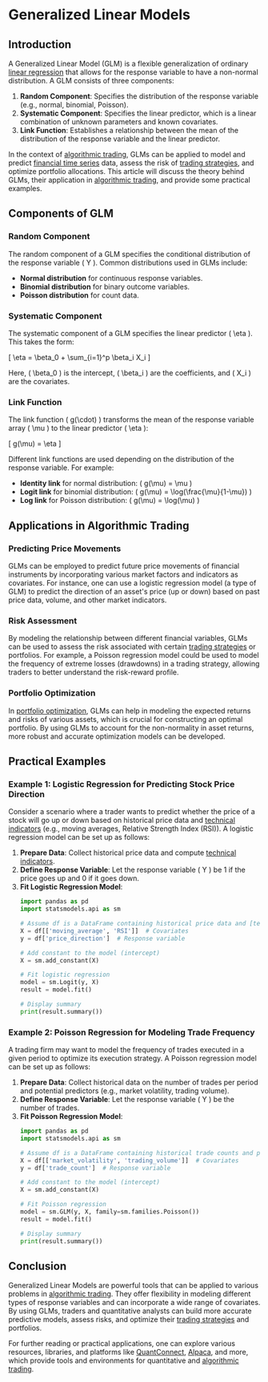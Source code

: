 # Generalized Linear Models

## Introduction

A Generalized Linear Model (GLM) is a flexible generalization of ordinary [linear regression](../l/linear_regression.md) that allows for the response variable to have a non-normal distribution. A GLM consists of three components:

1. **Random Component**: Specifies the distribution of the response variable (e.g., normal, binomial, Poisson).
2. **Systematic Component**: Specifies the linear predictor, which is a linear combination of unknown parameters and known covariates.
3. **Link Function**: Establishes a relationship between the mean of the distribution of the response variable and the linear predictor.

In the context of [algorithmic trading](../a/algorithmic_trading.md), GLMs can be applied to model and predict [financial time series](../f/financial_time_series.md) data, assess the risk of [trading strategies](../t/trading_strategies.md), and optimize portfolio allocations. This article will discuss the theory behind GLMs, their application in [algorithmic trading](../a/algorithmic_trading.md), and provide some practical examples.

## Components of GLM

### Random Component

The random component of a GLM specifies the conditional distribution of the response variable \( Y \). Common distributions used in GLMs include:

- **Normal distribution** for continuous response variables.
- **Binomial distribution** for binary outcome variables.
- **Poisson distribution** for count data.

### Systematic Component

The systematic component of a GLM specifies the linear predictor \( \eta \). This takes the form:

\[ \eta = \beta_0 + \sum_{i=1}^p \beta_i X_i \]

Here, \( \beta_0 \) is the intercept, \( \beta_i \) are the coefficients, and \( X_i \) are the covariates.

### Link Function

The link function \( g(\cdot) \) transforms the mean of the response variable array \( \mu \) to the linear predictor \( \eta \):

\[ g(\mu) = \eta \]

Different link functions are used depending on the distribution of the response variable. For example:

- **Identity link** for normal distribution: \( g(\mu) = \mu \)
- **Logit link** for binomial distribution: \( g(\mu) = \log(\frac{\mu}{1-\mu}) \)
- **Log link** for Poisson distribution: \( g(\mu) = \log(\mu) \)

## Applications in Algorithmic Trading

### Predicting Price Movements

GLMs can be employed to predict future price movements of financial instruments by incorporating various market factors and indicators as covariates. For instance, one can use a logistic regression model (a type of GLM) to predict the direction of an asset's price (up or down) based on past price data, volume, and other market indicators.

### Risk Assessment

By modeling the relationship between different financial variables, GLMs can be used to assess the risk associated with certain [trading strategies](../t/trading_strategies.md) or portfolios. For example, a Poisson regression model could be used to model the frequency of extreme losses (drawdowns) in a trading strategy, allowing traders to better understand the risk-reward profile.

### Portfolio Optimization

In [portfolio optimization](../p/portfolio_optimization.md), GLMs can help in modeling the expected returns and risks of various assets, which is crucial for constructing an optimal portfolio. By using GLMs to account for the non-normality in asset returns, more robust and accurate optimization models can be developed.

## Practical Examples

### Example 1: Logistic Regression for Predicting Stock Price Direction

Consider a scenario where a trader wants to predict whether the price of a stock will go up or down based on historical price data and [technical indicators](../t/technical_indicators.md) (e.g., moving averages, Relative Strength Index (RSI)). A logistic regression model can be set up as follows:

1. **Prepare Data**: Collect historical price data and compute [technical indicators](../t/technical_indicators.md).
2. **Define Response Variable**: Let the response variable \( Y \) be 1 if the price goes up and 0 if it goes down.
3. **Fit Logistic Regression Model**:
   ```python
   import pandas as pd
   import statsmodels.api as sm

   # Assume df is a DataFrame containing historical price data and [technical indicators](../t/technical_indicators.md)
   X = df[['moving_average', 'RSI']]  # Covariates
   y = df['price_direction']  # Response variable

   # Add constant to the model (intercept)
   X = sm.add_constant(X)

   # Fit logistic regression
   model = sm.Logit(y, X)
   result = model.fit()

   # Display summary
   print(result.summary())
   ```

### Example 2: Poisson Regression for Modeling Trade Frequency

A trading firm may want to model the frequency of trades executed in a given period to optimize its execution strategy. A Poisson regression model can be set up as follows:

1. **Prepare Data**: Collect historical data on the number of trades per period and potential predictors (e.g., market volatility, trading volume).
2. **Define Response Variable**: Let the response variable \( Y \) be the number of trades.
3. **Fit Poisson Regression Model**:
   ```python
   import pandas as pd
   import statsmodels.api as sm

   # Assume df is a DataFrame containing historical trade counts and predictors
   X = df[['market_volatility', 'trading_volume']]  # Covariates
   y = df['trade_count']  # Response variable

   # Add constant to the model (intercept)
   X = sm.add_constant(X)

   # Fit Poisson regression
   model = sm.GLM(y, X, family=sm.families.Poisson())
   result = model.fit()

   # Display summary
   print(result.summary())
   ```

## Conclusion

Generalized Linear Models are powerful tools that can be applied to various problems in [algorithmic trading](../a/algorithmic_trading.md). They offer flexibility in modeling different types of response variables and can incorporate a wide range of covariates. By using GLMs, traders and quantitative analysts can build more accurate predictive models, assess risks, and optimize their [trading strategies](../t/trading_strategies.md) and portfolios.

For further reading or practical applications, one can explore various resources, libraries, and platforms like [QuantConnect](https://www.quantconnect.com/), [Alpaca](https://alpaca.markets/), and more, which provide tools and environments for quantitative and [algorithmic trading](../a/algorithmic_trading.md).
